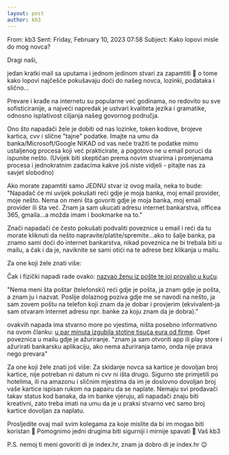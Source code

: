 ```yaml
---
layout: post
author: kb3
---
```

From: kb3
Sent: Friday, February 10, 2023 07:58
Subject: Kako lopovi misle do mog novca?

Dragi naši,

jedan kratki mail sa uputama i jednom jedinom stvari za zapamtiti 🙂 o tome kako lopovi najčešće pokušavaju doći do našeg novca, lozinki, podataka i slično...

Prevare i krađe na internetu su popularne već godinama, no redovito su sve sofisticiranije, a najveći napredak je ustvari kvaliteta jezika i gramatike, odnosno isplativost ciljanja našeg govornog područja.

Ono što napadači žele je dobiti od nas lozinke, token kodove, brojeve kartica, cvv i slične "tajne" podatke.
Imajte na umu da banka/Microsoft/Google NIKAD od vas neće tražiti te podatke mimo ustaljenog procesa koji već prakticirate, a pogotovo ne u email poruci da ispunite nešto.
(Uvijek biti skeptičan prema novim stvarima i promjenama procesa i jednokratnim zadacima kakve još niste vidjeli - pitajte nas za savjet slobodno)

Ako morate zapamtiti samo JEDNU stvar iz ovog maila, neka to bude:
"Napadač će mi uvijek pokušati reći gdje je moja banka, moj email provider, moje nešto. Nema on meni šta govoriti gdje je moja banka, moj email provider ili šta već. Znam ja sam ukucati adresu internet bankarstva, officea 365, gmaila...a možda imam i bookmarke na to."

Znači napadači će često pokušati podvaliti poveznice u email i reći da tu morate kliknuti da nešto napravite/platite/spremite...ako to šalje banka, pa znamo sami doći do internet bankarstva, nikad poveznica ne bi trebala biti u mailu, a čak i da je, naviknite se sami otići na te adrese bez klikanja u mailu.



Za one koji žele znati više:

Čak i fizički napadi rade ovako: [nazvao ženu iz pošte te joj provalio u kuću][index-poste].

"Nema meni šta poštar (telefonski) reći gdje je pošta, ja znam gdje je pošta, a znam ju i nazvat. Poslije dolaznog poziva gdje me se navodi na nešto, ja sam zovem poštu na telefon koji znam da je dobar i provjerim (ekvivalent-ja sam otvaram internet adresu npr. banke za koju znam da je dobra)."


ovakvih napada ima stvarno more po vjestima, ništa posebno informativno na ovom članku: [u par minuta izgubila stotine tisuća eura od firme][firma].
Opet poveznica u mailu gdje je ažuriranje. "znam ja sam otvoriti app ili play store i ažurirati bankarsku aplikaciju, ako nema ažuriranja tamo, onda nije prava nego prevara"



Za one koji žele znati još više:
Za skidanje novca sa kartice je dovoljan broj kartice, nije potreban ni datum ni cvv ni išta drugo. Sigurno ste primjetili po hotelima, ili na amazonu i sličnim mjestima da im je doslovno dovoljan broj vaše kartice ispisan rukom na papairu da se naplate. Nemaju svi prodavači takav status kod banaka, da im banke vjeruju, ali napadači znaju biti kreativni, zato treba imati na umu da je u praksi stvarno već samo broj kartice dovoljan za naplatu.


Prosljedite ovaj mail svim kolegama za koje mislite da bi im mogao biti koristan 🙂
Pomognimo jedni drugima biti sigurniji i mirnije spavati 🙂
Vaš kb3



P.S. nemoj ti meni govoriti di je index.hr, znam ja dobro di je index.hr 😉


[index-poste]: https://www.index.hr/vijesti/clanak/nazvao-zenu-iz-poste-da-je-primila-paket-pa-joj-provalio-u-kucu-i-opljackao-je/2421261.aspx
[firma]: https://www.index.hr/vijesti/clanak/zagrepcanka-u-par-minuta-izgubila-stotine-tisuca-eura-od-firme/2432320.aspx